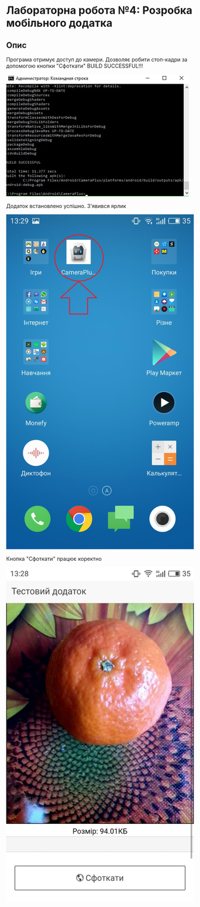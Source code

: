 # Лабораторна робота №4: Розробка мобільного додатка

## Опис
Програма отримує доступ до камери. Дозволяє робити стоп-кадри за допомогою кнопки "Сфоткати" 
BUILD SUCCESSFUL!!! 

![screen0](Screens/0.jpg)

Додаток встановлено успішно. З'явився ярлик

![screen2](Screens/2.jpg)


Кнопка "Сфоткати" працює коректно

![screen3](Screens/3.jpg)
